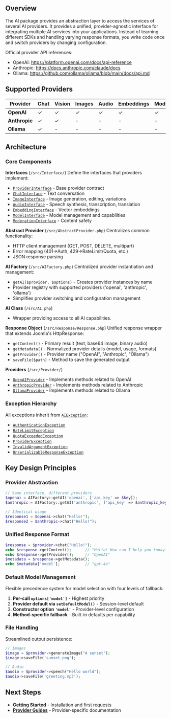 ## Overview

The AI package provides an abstraction layer to access the services of several AI providers. It provides a unified, provider-agnostic interface for integrating multiple AI services into your applications. Instead of learning different SDKs and handling varying response formats, you write code once and switch providers by changing configuration.

Official provider API references:
- OpenAI: https://platform.openai.com/docs/api-reference
- Anthropic: https://docs.anthropic.com/claude/docs
- Ollama: https://github.com/ollama/ollama/blob/main/docs/api.md

## Supported Providers

| Provider | Chat | Vision | Images | Audio | Embeddings | Moderation | Models |
|----------|------|--------|---------|-------|------------|------------|---------|
| **OpenAI** | ✓ | ✓ | ✓ | ✓ | ✓ | ✓ | ✓ |
| **Anthropic** | ✓ | ✓ | - | - | - | - | ✓ |
| **Ollama** | ✓ | - | - | - | - | - | ✓ |

## Architecture

### Core Components

**Interfaces** (`/src/Interface/`)
Define the interfaces that providers implement:
- [`ProviderInterface`](../src/Interface/ProviderInterface.php) - Base provider contract
- [`ChatInterface`](../src/Interface/ChatInterface.php) - Text conversation
- [`ImageInterface`](../src/Interface/ImageInterface.php) - Image generation, editing, variations
- [`AudioInterface`](../src/Interface/AudioInterface.php) - Speech synthesis, transcription, translation
- [`EmbeddingInterface`](../src/Interface/EmbeddingInterface.php) - Vector embeddings
- [`ModelInterface`](../src/Interface/ModelInterface.php) - Model management and capabilities
- [`ModerationInterface`](../src/Interface/ModerationInterface.php) - Content safety

**Abstract Provider** (`/src/AbstractProvider.php`)
Centralizes common functionality:
- HTTP client management (GET, POST, DELETE, multipart)
- Error mapping (401→Auth, 429→RateLimit/Quota, etc.)
- JSON response parsing

**AI Factory** (`/src/AIFactory.php`)
Centralized provider instantiation and management:
- `getAI($provider, $options)` - Creates provider instances by name
- Provider registry with supported providers ('openai', 'anthropic', 'ollama')
- Simplifies provider switching and configuration management

**AI Class** (`/src/AI.php`)
- Wrapper providing access to all AI capabilities.

**Response Object** (`/src/Response/Response.php`)
Unified response wrapper that extends Joomla's HttpResponse:
- `getContent()` - Primary result (text, base64 image, binary audio)
- `getMetadata()` - Normalized provider details (model, usage, formats)
- `getProvider()` - Provider name ("OpenAI", "Anthropic", "Ollama")
- `saveFile($path)` - Method to save the generated output

**Providers** (`/src/Provider/`)
- [`OpenAIProvider`](../src/Provider/OpenAIProvider.php) - Implements methods related to OpenAI
- [`AnthropicProvider`](../src/Provider/AnthropicProvider.php) - Implements methods related to Anthropic
- [`OllamaProvider`](../src/Provider/OllamaProvider.php) - Implements methods related to Ollama

### Exception Hierarchy

All exceptions inherit from [`AIException`](../src/Exception/AIException.php):
- [`AuthenticationException`](../src/Exception/AuthenticationException.php)
- [`RateLimitException`](../src/Exception/RateLimitException.php)
- [`QuotaExceededException`](../src/Exception/QuotaExceededException.php)
- [`ProviderException`](../src/Exception/ProviderException.php)
- [`InvalidArgumentException`](../src/Exception/InvalidArgumentException.php)
- [`UnserializableResponseException`](../src/Exception/UnserializableResponseException.php)

## Key Design Principles

### Provider Abstraction
```php
// Same interface, different providers
$openai = AIFactory::getAI('openai', ['api_key' => $key]);
$anthropic = AIFactory::getAI('anthropic', ['api_key' => $anthropic_key]);

// Identical usage
$response1 = $openai->chat("Hello!");
$response2 = $anthropic->chat("Hello!");
```

### Unified Response Format
```php
$response = $provider->chat("Hello!");
echo $response->getContent();      // "Hello! How can I help you today?"
echo $response->getProvider();     // "OpenAI"
$metadata = $response->getMetadata();
echo $metadata['model'];           // "gpt-4o"

```

### Default Model Management
Flexible precedence system for model selection with four levels of fallback:

1. **Per-call `options['model']`** - Highest priority
2. **Provider default via `setDefaultModel()`** - Session-level default
3. **Constructor option `'model'`** - Provider-level configuration
4. **Method-specific fallback** - Built-in defaults per capability

### File Handling
Streamlined output persistence:
```php
// Images
$image = $provider->generateImage("A sunset");
$image->saveFile('sunset.png');

// Audio
$audio = $provider->speech("Hello world");
$audio->saveFile('greeting.mp3');
```

## Next Steps

- **[Getting Started](getting-started.md)** - Installation and first requests
- **[Provider Guides](providers/)** - Provider-specific documentation
